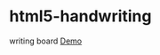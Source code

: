 # html5-handwriting
writing board <a href="https://dl.dropboxusercontent.com/u/88245708/canvas_writing/index.html" target="_blank">Demo</a>
